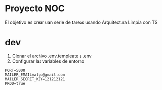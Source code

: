 # Proyecto NOC

El objetivo es crear uan serie de tareas usando
Arquitectura Limpia con TS

# dev
1. Clonar el archivo .env.templeate a .env
2. Configurar las variables de entorno

```
PORT=5000
MAILER_EMAIL=algo@gmail.com
MAILER_SECRET_KEY=121212121
PROD=true
```